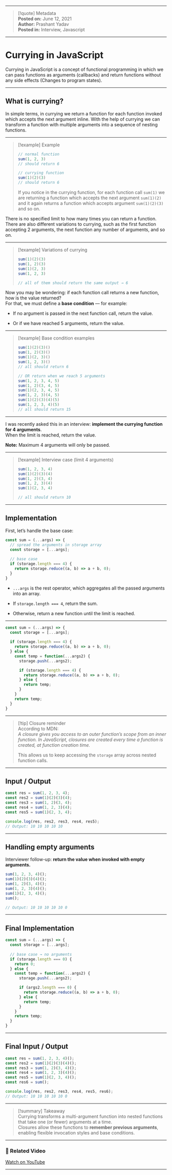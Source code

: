 
---

> [!quote] Metadata  
> **Posted on:** June 12, 2021  
> **Author:** Prashant Yadav  
> **Posted in:** Interview, Javascript

---

# Currying in JavaScript

Currying in JavaScript is a concept of functional programming in which we can pass functions as arguments (callbacks) and return functions without any side effects (Changes to program states).

---

## What is currying?

In simple terms, in currying we return a function for each function invoked which accepts the next argument inline. With the help of currying we can transform a function with multiple arguments into a sequence of nesting functions.

---

> [!example] Example
> 
> ```javascript
> // normal function
> sum(1, 2, 3)
> // should return 6
> 
> // currying function
> sum(1)(2)(3)
> // should return 6
> ```
> 
> If you notice in the currying function, for each function call `sum(1)` we are returning a function which accepts the next argument `sum(1)(2)` and it again returns a function which accepts argument `sum(1)(2)(3)` and so on.

There is no specified limit to how many times you can return a function.  
There are also different variations to currying, such as the first function accepting 2 arguments, the next function any number of arguments, and so on.

---

> [!example] Variations of currying
> 
> ```javascript
> sum(1)(2)(3)
> sum(1, 2)(3)
> sum(1)(2, 3)
> sum(1, 2, 3)
> 
> // all of them should return the same output → 6
> ```

Now you may be wondering: if each function call returns a new function, how is the value returned?  
For that, we must define a **base condition** — for example:

- If no argument is passed in the next function call, return the value.
    
- Or if we have reached 5 arguments, return the value.
    

---

> [!example] Base condition examples
> 
> ```javascript
> sum(1)(2)(3)()
> sum(1, 2)(3)()
> sum(1)(2, 3)()
> sum(1, 2, 3)()
> // all should return 6
> 
> // OR return when we reach 5 arguments
> sum(1, 2, 3, 4, 5)
> sum(1, 2)(3, 4, 5)
> sum(1)(2, 3, 4, 5)
> sum(1, 2, 3)(4, 5)
> sum(1)(2)(3)(4)(5)
> sum(1, 2, 3, 4)(5)
> // all should return 15
> ```

---

I was recently asked this in an interview: **implement the currying function for 4 arguments**.  
When the limit is reached, return the value.

**Note:** Maximum 4 arguments will only be passed.

---

> [!example] Interview case (limit 4 arguments)
> 
> ```javascript
> sum(1, 2, 3, 4)
> sum(1)(2)(3)(4)
> sum(1, 2)(3, 4)
> sum(1, 2, 3)(4)
> sum(1)(2, 3, 4)
> 
> // all should return 10
> ```

---

## Implementation

First, let’s handle the base case:

```javascript
const sum = (...args) => {
  // spread the arguments in storage array
  const storage = [...args];
  
  // base case
  if (storage.length === 4) {
    return storage.reduce((a, b) => a + b, 0);
  }
}
```

- `...args` is the rest operator, which aggregates all the passed arguments into an array.
    
- If `storage.length === 4`, return the sum.
    
- Otherwise, return a new function until the limit is reached.
    

---

```javascript
const sum = (...args) => {
  const storage = [...args];
  
  if (storage.length === 4) {
    return storage.reduce((a, b) => a + b, 0);
  } else {
    const temp = function(...args2) {
      storage.push(...args2);

      if (storage.length === 4) {
        return storage.reduce((a, b) => a + b, 0);
      } else {
        return temp;
      }
    }
    return temp;
  }
}
```

---

> [!tip] Closure reminder  
> According to MDN:  
> _A closure gives you access to an outer function’s scope from an inner function. In JavaScript, closures are created every time a function is created, at function creation time._
> 
> This allows us to keep accessing the `storage` array across nested function calls.

---

## Input / Output

```javascript
const res = sum(1, 2, 3, 4);
const res2 = sum(1)(2)(3)(4);
const res3 = sum(1, 2)(3, 4);
const res4 = sum(1, 2, 3)(4);
const res5 = sum(1)(2, 3, 4);

console.log(res, res2, res3, res4, res5);
// Output: 10 10 10 10 10
```

---

## Handling empty arguments

Interviewer follow-up: **return the value when invoked with empty arguments.**

```javascript
sum(1, 2, 3, 4)();
sum(1)(2)(3)(4)();
sum(1, 2)(3, 4)();
sum(1, 2, 3)(4)();
sum(1)(2, 3, 4)();
sum();

// Output: 10 10 10 10 10 0
```

---

## Final Implementation

```javascript
const sum = (...args) => {
  const storage = [...args];
  
  // base case → no arguments
  if (storage.length === 0) {
    return 0;
  } else {
    const temp = function(...args2) {
      storage.push(...args2);

      if (args2.length === 0) {
        return storage.reduce((a, b) => a + b, 0);
      } else {
        return temp;
      }
    }
    return temp;
  }
}
```

---

## Final Input / Output

```javascript
const res = sum(1, 2, 3, 4)();
const res2 = sum(1)(2)(3)(4)();
const res3 = sum(1, 2)(3, 4)();
const res4 = sum(1, 2, 3)(4)();
const res5 = sum(1)(2, 3, 4)();
const res6 = sum();

console.log(res, res2, res3, res4, res5, res6);
// Output: 10 10 10 10 10 0
```

---

> [!summary] Takeaway  
> Currying transforms a multi-argument function into nested functions that take one (or fewer) arguments at a time.  
> Closures allow these functions to **remember previous arguments**, enabling flexible invocation styles and base conditions.

---

### 🎥 Related Video

[Watch on YouTube](https://youtu.be/7me5z_QNN1M)

---
